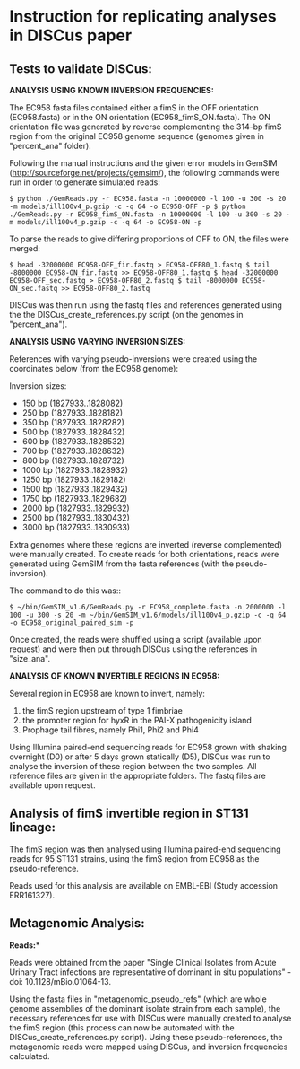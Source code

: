 Instruction for replicating analyses in DISCus paper
=======================================================

Tests to validate DISCus:
--------------------------

**ANALYSIS USING KNOWN INVERSION FREQUENCIES:**

The EC958 fasta files contained either a fimS in the OFF orientation (EC958.fasta) or in the ON orientation (EC958_fimS_ON.fasta). The ON orientation file was generated by reverse complementing the 314-bp fimS region from the original EC958 genome sequence (genomes given in "percent_ana" folder).

Following the manual instructions and the given error models in GemSIM (http://sourceforge.net/projects/gemsim/), the following commands were run in order to generate simulated reads:

 	$ python ./GemReads.py -r EC958.fasta -n 10000000 -l 100 -u 300 -s 20 -m models/ill100v4_p.gzip -c -q 64 -o EC958-OFF -p $ python ./GemReads.py -r EC958_fimS_ON.fasta -n 10000000 -l 100 -u 300 -s 20 -m models/ill100v4_p.gzip -c -q 64 -o EC958-ON -p

To parse the reads to give differing proportions of OFF to ON, the files were merged:

	$ head -32000000 EC958-OFF_fir.fastq > EC958-OFF80_1.fastq $ tail -8000000 EC958-ON_fir.fastq >> EC958-OFF80_1.fastq $ head -32000000 EC958-OFF_sec.fastq > EC958-OFF80_2.fastq $ tail -8000000 EC958-ON_sec.fastq >> EC958-OFF80_2.fastq

DISCus was then run using the fastq files and references generated using the the DISCus_create_references.py script (on the genomes in "percent_ana").


**ANALYSIS USING VARYING INVERSION SIZES:**

References with varying pseudo-inversions were created using the coordinates below (from the EC958 genome):

Inversion sizes:

* 150 bp (1827933..1828082)
* 250 bp (1827933..1828182)
* 350 bp (1827933..1828282)
* 500 bp (1827933..1828432)
* 600 bp (1827933..1828532)
* 700 bp (1827933..1828632)
* 800 bp (1827933..1828732)
* 1000 bp (1827933..1828932)
* 1250 bp (1827933..1829182)
* 1500 bp (1827933..1829432)
* 1750 bp (1827933..1829682)
* 2000 bp (1827933..1829932)
* 2500 bp (1827933..1830432)
* 3000 bp (1827933..1830933)

Extra genomes where these regions are inverted (reverse complemented) were manually created. To create reads for both orientations, reads were generated using GemSIM from the fasta references (with the pseudo-inversion).

The command to do this was::

	$ ~/bin/GemSIM_v1.6/GemReads.py -r EC958_complete.fasta -n 2000000 -l 100 -u 300 -s 20 -m ~/bin/GemSIM_v1.6/models/ill100v4_p.gzip -c -q 64 -o EC958_original_paired_sim -p

Once created, the reads were shuffled using a script (available upon request) and were then put through DISCus using the references in "size_ana".


**ANALYSIS OF KNOWN INVERTIBLE REGIONS IN EC958:**

Several region in EC958 are known to invert, namely:

1. the fimS region upstream of type 1 fimbriae
2. the promoter region for hyxR in the PAI-X pathogenicity island
3. Prophage tail fibres, namely Phi1, Phi2 and Phi4

Using Illumina paired-end sequencing reads for EC958 grown with shaking overnight (D0) or after 5 days grown statically (D5), DISCus was run to analyse the inversion of these region between the two samples. All reference files are given in the appropriate folders. The fastq files are available upon request. 


Analysis of fimS invertible region in ST131 lineage:
------------------------------------------------------

The fimS region was then analysed using Illumina paired-end sequencing reads for 95 ST131 strains, using the fimS region from EC958 as the pseudo-reference.

Reads used for this analysis are available on EMBL-EBI (Study accession ERR161327).



Metagenomic Analysis:
----------------------

**Reads:***

Reads were obtained from the paper "Single Clinical Isolates from Acute Urinary Tract infections are representative of dominant in situ populations" - doi: 10.1128/mBio.01064-13.

Using the fasta files in "metagenomic_pseudo_refs" (which are whole genome assemblies of the dominant isolate strain from each sample), the necessary references for use with DISCus were manually created to analyse the fimS region (this process can now be automated with the DISCus_create_references.py script). Using these pseudo-references, the metagenomic reads were mapped using DISCus, and inversion frequencies calculated.


